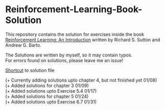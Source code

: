 # Reinforcement-Learning-Book-Solution

This repository contains the solution for exercises inside the book  
[Reinforcement Learning: An Introduction](https://web.stanford.edu/class/psych209/Readings/SuttonBartoIPRLBook2ndEd.pdf) written by Richard S. Sutton and Andrew G. Barto.

The Solutions are written by myself, so it may contain typos.  
For errors found on solutions, please leave me an issue!

[Shortcut](https://github.com/jangsus1/Reinforcement-Learning-Book-Solution/blob/main/RL_Solutions.pdf) to solution file


 (+ Currently adding solutions upto chapter 4, but not finished yet 01/08)  
 (+ Added solutions for chapter 3 01/09)  
 (+ Added solutions upto Exercise 5.4 01/17)   
 (+ Added solutions for chapter 5 01/24)  
 (+ Added solutions upto Exercise 6.7 01/31)   
